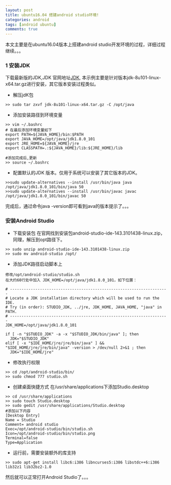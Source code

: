 ```yaml
---
layout: post
title: ubuntu16.04 搭建android studio环境!
categories: android
tags: [android ubuntu]
comments: true
---
```


本文主要是在ubuntu16.04版本上搭建android  studio开发环境的过程，详细过程继续。。。
<!--more-->

### 1 安装JDK 
下载最新版的JDK,JDK 官网地址[JDK](http://www.oracle.com/technetwork/java/javase/downloads/jdk8-downloads-2133151.html), 本示例主要是针对版本jdk-8u101-linux-x64.tar.gz进行安装，其它版本安装过程类似。

* 解压jdK包

```
>> sudo tar zxvf jdk-8u101-linux-x64.tar.gz -C /opt/java
```

* 添加安装路径到环境变量

```
>> vim ~/.bashrc
# 在最后添加环境变量如下 
export PATH=${JAVA_HOME}/bin:$PATH
export JAVA_HOME=/opt/java/jdk1.8.0_101
export JRE_HOME=${JAVA_HOME}/jre
export CLASSPATH=.:${JAVA_HOME}/lib:${JRE_HOME}/lib

#添加完成后,更新
>> source ~/.bashrc
```
* 配置默认的JDK 版本。仅用于系统可以安装了其它版本的JDK。

```
>>sudo update-alternatives --install /usr/bin/java java /opt/java/jdk1.8.0_101/bin/java 50
>>sudo update-alternatives --install /usr/bin/javac javac /opt/java/jdk1.8.0_101/bin/javac 50
```

完成后，通过命令java -version即可看到java的版本提示了。。。

### 安装Android Studio

* 下载安装包
在官网找到安装包android-studio-ide-143.3101438-linux.zip， 同理，解压到opt路径下。

```
>> sudo unzip android-studio-ide-143.3101438-linux.zip
>> sudo mv android-studio /opt/
```

* 添加JDK路径启动脚本上

```
修改/opt/android-studio/studio.sh
在大约60行处中加入 JDK_HOME=/opt/java/jdk1.8.0_101，如下位置：

# ---------------------------------------------------------------------
# Locate a JDK installation directory which will be used to run the IDE.
# Try (in order): STUDIO_JDK, ../jre, JDK_HOME, JAVA_HOME, "java" in PATH.
# ---------------------------------------------------------------------
JDK_HOME=/opt/java/jdk1.8.0_101

if [ -n "$STUDIO_JDK" -a -x "$STUDIO_JDK/bin/java" ]; then
  JDK="$STUDIO_JDK"
elif [ -x "$IDE_HOME/jre/jre/bin/java" ] && "$IDE_HOME/jre/jre/bin/java" -version > /dev/null 2>&1 ; then
  JDK="$IDE_HOME/jre"
```

* 修改执行权限

```
>> cd /opt/android-studio/bin/
>> sudo chmod 777 studio.sh

```

* 创建桌面快捷方式
在/usr/share/applications下添加Studio.desktop

```
>> cd /usr/share/applications
>> sudo touch Studio.desktop
>> sudo gedit /usr/share/applications/Studio.desktop
#添加以下内容
[Desktop Entry]
Name = Studio
Comment= android studio
Exec=/opt/android-studio/bin/studio.sh
Icon=/opt/android-studio/bin/studio.png
Terminal=false
Type=Application

```
* 运行前，需要安装额外的库支持

```
>> sudo apt-get install libc6:i386 libncurses5:i386 libstdc++6:i386 lib32z1 lib32bz2-1.0
```
然后就可以正常打开Android Studio了。。。
